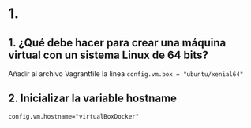 # 1.

## 1. ¿Qué debe hacer para crear una máquina virtual con un sistema Linux de 64 bits? 

Añadir al archivo Vagrantfile la linea `config.vm.box = "ubuntu/xenial64"`

## 2. Inicializar la variable hostname
 
`config.vm.hostname="virtualBoxDocker"`



